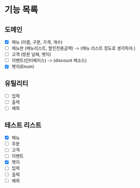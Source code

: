 # 기능 목록

## 도메인
- [x] 메뉴 (이름, 구분, 가격, 개수)
- [ ] 메뉴판 (메뉴리스트, 할인전총금액) -> (메뉴 리스트 정도로 생각하자.)
- [ ] 고객 (방문 날짜, 뱃지)
- [ ] 이벤트(인터페이스) -> (discount 메소드)
- [x] 뱃지(Enum)

## 유틸리티
- [ ] 입력
- [ ] 출력
- [ ] 예외

## 테스트 리스트
- [x] 메뉴
- [ ] 주문
- [ ] 고객
- [ ] 이벤트
- [x] 뱃지
- [ ] 입력
- [ ] 출력
- [ ] 예외
